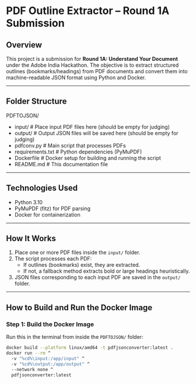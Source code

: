 # PDF Outline Extractor – Round 1A Submission

## Overview

This project is a submission for **Round 1A: Understand Your Document** under the Adobe India Hackathon. The objective is to extract structured outlines (bookmarks/headings) from PDF documents and convert them into machine-readable JSON format using Python and Docker.

---

## Folder Structure

PDFTOJSON/
 - input/ # Place input PDF files here (should be empty for judging)
 - output/ # Output JSON files will be saved here (should be empty for judging)
 - pdfconv.py # Main script that processes PDFs
 - requirements.txt # Python dependencies (PyMuPDF)
 - Dockerfile # Docker setup for building and running the script
 - README.md # This documentation file


---

## Technologies Used

- Python 3.10
- PyMuPDF (fitz) for PDF parsing
- Docker for containerization

---

## How It Works

1. Place one or more PDF files inside the `input/` folder.
2. The script processes each PDF:
   - If outlines (bookmarks) exist, they are extracted.
   - If not, a fallback method extracts bold or large headings heuristically.
3. JSON files corresponding to each input PDF are saved in the `output/` folder.

---

## How to Build and Run the Docker Image

### Step 1: Build the Docker Image

Run this in the terminal from inside the `PDFTOJSON/` folder:

```bash
docker build --platform linux/amd64 -t pdfjsonconverter:latest .
docker run --rm ^
  -v "%cd%\input:/app/input" ^
  -v "%cd%\output:/app/output" ^
  --network none ^
  pdfjsonconverter:latest
